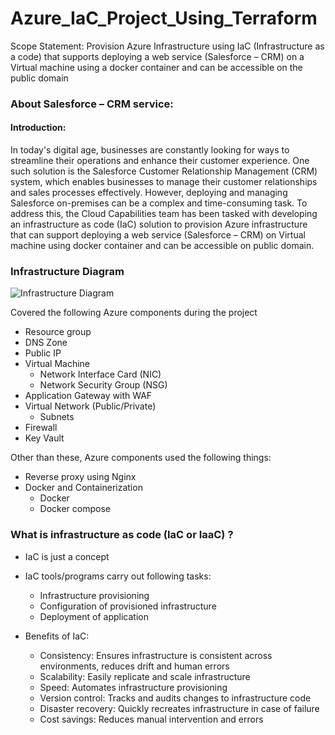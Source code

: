 # Azure_IaC_Project_Using_Terraform

Scope Statement: Provision Azure Infrastructure using IaC (Infrastructure as a code) that supports deploying a web service (Salesforce – CRM) on a Virtual machine using a docker container and can be accessible on the public domain

### About Salesforce – CRM service:

#### Introduction:

In today's digital age, businesses are constantly looking for ways to streamline their operations and enhance their customer experience. One such solution is the Salesforce Customer Relationship Management (CRM) system, which enables businesses to manage their customer relationships and sales processes effectively. However, deploying and managing Salesforce on-premises can be a complex and time-consuming task. To address this, the Cloud Capabilities team has been tasked with developing an infrastructure as code (IaC) solution to provision Azure infrastructure that can support deploying a web service (Salesforce – CRM) on Virtual machine using docker container and can be accessible on public domain.

### Infrastructure Diagram

![Infrastructure Diagram](https://integrella-my.sharepoint.com/:i:/p/anilkumar_vaghari/EU_g8BvU0RZEq6_F_SeAy8IBaUqb0pl8P32SvrLbXKtDKQ?e=IhAm7m)


Covered the following Azure components during the project
-   Resource group
- DNS Zone
- Public IP
- Virtual Machine
    - Network Interface Card (NIC)
    - Network Security Group (NSG)
- Application Gateway with WAF
- Virtual Network (Public/Private)
    - Subnets
- Firewall
- Key Vault

Other than these, Azure components used the following things:
- Reverse proxy using Nginx
- Docker and Containerization
    - Docker
    - Docker compose

### What is infrastructure as code (IaC or IaaC) ?

- IaC is just a concept
- IaC tools/programs carry out following tasks:
    - Infrastructure provisioning
    - Configuration of provisioned infrastructure
    - Deployment of application 

- Benefits of IaC:

    - Consistency: Ensures infrastructure is consistent across environments, reduces drift and human errors
    - Scalability: Easily replicate and scale infrastructure
    - Speed: Automates infrastructure provisioning
    - Version control: Tracks and audits changes to infrastructure code
    - Disaster recovery: Quickly recreates infrastructure in case of failure
    - Cost savings: Reduces manual intervention and errors

